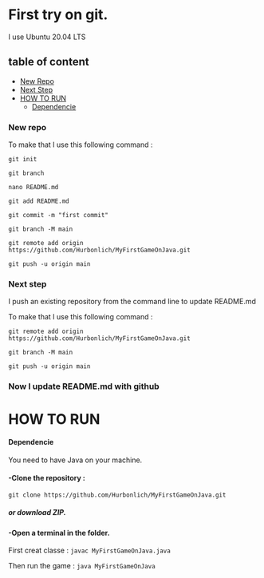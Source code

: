 # First try on git.

I use Ubuntu 20.04 LTS

## table of content
- [New Repo](#new-repo)
- [Next Step](#next-step)
- [HOW TO RUN](#how-to-run)
  - [Dependencie](#dependencie)



### New repo
To make that I use this following command : 
```
git init
```
```
git branch
```
```
nano README.md
```
```
git add README.md
```
```
git commit -m "first commit"
```
```
git branch -M main
```
```
git remote add origin https://github.com/Hurbonlich/MyFirstGameOnJava.git
```
```
git push -u origin main 
```

### Next step 

I push an existing repository from the command line to update README.md

To make that I use this following command : 
```
git remote add origin https://github.com/Hurbonlich/MyFirstGameOnJava.git
```
```
git branch -M main
```
```
git push -u origin main
```

### Now I update README.md with github



# HOW TO RUN
#### Dependencie 
You need to have Java on your machine.


#### -Clone the repository : 
```git clone https://github.com/Hurbonlich/MyFirstGameOnJava.git```

##### or download ZIP.

#### -Open a terminal in the folder.

First creat classe : ```javac MyFirstGameOnJava.java```

Then run the game : ```java MyFirstGameOnJava```




